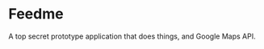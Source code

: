 <!--
  id: 2612
  slug: feedme
  type: fortpolio
  categories: JavaScript, frontend, HTML/CSS, framework, mobile
  tags: API, JavaScript, Angular, Less
  clients: 72andSunny
  collaboration: 
  prizes: 
  images: 
  inCv: false
  inPortfolio: false
  dateFrom: 2014-04-16
  dateTo: 2014-04-24
-->

# Feedme

<p>A top secret prototype application that does things, and Google Maps API.</p>